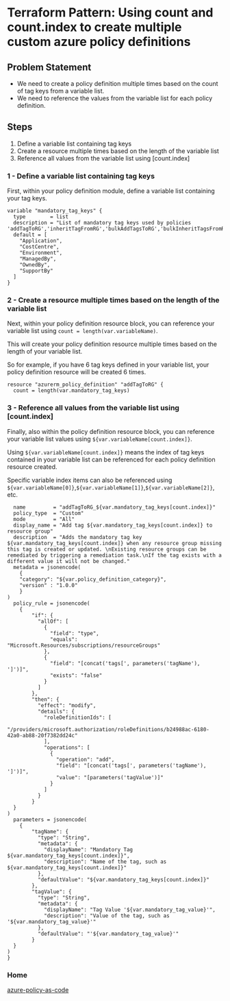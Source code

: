 # Terraform Pattern: Using count and count.index to create multiple custom azure policy definitions

## Problem Statement
* We need to create a policy definition multiple times based on the count of tag keys from a variable list.
* We need to reference the values from the variable list for each policy definition.

## Steps

1. Define a variable list containing tag keys
2. Create a resource multiple times based on the length of the variable list
3. Reference all values from the variable list using [count.index]

### 1 - Define a variable list containing tag keys

First, within your policy definition module, define a variable list containing your tag keys.

```hcl
variable "mandatory_tag_keys" {
  type        = list
  description = "List of mandatory tag keys used by policies 'addTagToRG','inheritTagFromRG','bulkAddTagsToRG','bulkInheritTagsFromRG'"
  default = [
    "Application",
    "CostCentre",
    "Environment",
    "ManagedBy",
    "OwnedBy",
    "SupportBy"
  ]
}
```

### 2 - Create a resource multiple times based on the length of the variable list

Next, within your policy definition resource block, you can reference your variable list using `count = length(var.variableName)`. 

This will create your policy definition resource multiple times based on the length of your variable list.

So for example, if you have 6 tag keys defined in your variable list, your policy definition resource will be created 6 times.

```hcl
resource "azurerm_policy_definition" "addTagToRG" {
  count = length(var.mandatory_tag_keys)
```

### 3 - Reference all values from the variable list using [count.index]

Finally, also within the policy definition resource block, you can reference your variable list values using `${var.variableName[count.index]}`.

Using `${var.variableName[count.index]}` means the index of tag keys contained in your variable list can be referenced for each policy definition resource created.

Specific variable index items can also be referenced using `${var.variableName[0]}`,`${var.variableName[1]}`,`${var.variableName[2]}`, etc.

```hcl
  name         = "addTagToRG_${var.mandatory_tag_keys[count.index]}"
  policy_type  = "Custom"
  mode         = "All"
  display_name = "Add tag ${var.mandatory_tag_keys[count.index]} to resource group"
  description  = "Adds the mandatory tag key ${var.mandatory_tag_keys[count.index]} when any resource group missing this tag is created or updated. \nExisting resource groups can be remediated by triggering a remediation task.\nIf the tag exists with a different value it will not be changed."
  metadata = jsonencode(
    {
    "category": "${var.policy_definition_category}",
    "version" : "1.0.0"
    }
)
  policy_rule = jsonencode(
    {
        "if": {
          "allOf": [
            {
              "field": "type",
              "equals": "Microsoft.Resources/subscriptions/resourceGroups"
            },
            {
              "field": "[concat('tags[', parameters('tagName'), ']')]",
              "exists": "false"
            }
          ]
        },
        "then": {
          "effect": "modify",
          "details": {
            "roleDefinitionIds": [
              "/providers/microsoft.authorization/roleDefinitions/b24988ac-6180-42a0-ab88-20f7382dd24c"
            ],
            "operations": [
              {
                "operation": "add",
                "field": "[concat('tags[', parameters('tagName'), ']')]",
                "value": "[parameters('tagValue')]"
              }
            ]
          }
        }
  }
)
  parameters = jsonencode(
    {
        "tagName": {
          "type": "String",
          "metadata": {
            "displayName": "Mandatory Tag ${var.mandatory_tag_keys[count.index]}",
            "description": "Name of the tag, such as ${var.mandatory_tag_keys[count.index]}"
          },
          "defaultValue": "${var.mandatory_tag_keys[count.index]}"
        },
        "tagValue": {
          "type": "String",
          "metadata": {
            "displayName": "Tag Value '${var.mandatory_tag_value}'",
            "description": "Value of the tag, such as '${var.mandatory_tag_value}'"
          },
          "defaultValue": "'${var.mandatory_tag_value}'"
        }
  }
)
}
```

### Home
[azure-policy-as-code](https://globalbao.github.io/azure-policy-as-code/)
